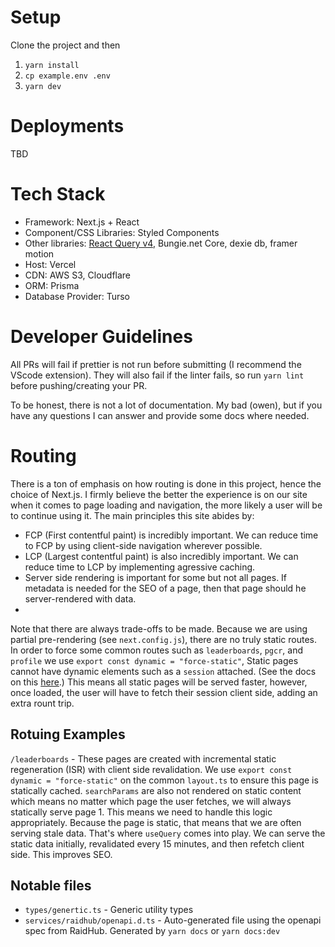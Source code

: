# Setup

Clone the project and then

1. `yarn install`
2. `cp example.env .env`
3. `yarn dev`

# Deployments

TBD

# Tech Stack

-   Framework: Next.js + React
-   Component/CSS Libraries: Styled Components
-   Other libraries: [React Query v4](https://tanstack.com/query/v4/docs/framework/react/overview), Bungie.net Core, dexie db, framer motion
-   Host: Vercel
-   CDN: AWS S3, Cloudflare
-   ORM: Prisma
-   Database Provider: Turso

# Developer Guidelines

All PRs will fail if prettier is not run before submitting (I recommend the VScode extension). They will also fail if the linter fails, so run `yarn lint` before pushing/creating your PR.

To be honest, there is not a lot of documentation. My bad (owen), but if you have any questions I can answer and provide some docs where needed.

# Routing

There is a ton of emphasis on how routing is done in this project, hence the choice of Next.js. I firmly believe the better the experience is on our site when it comes to page loading and navigation, the more likely a user will be to continue using it. The main principles this site abides by:

-   FCP (First contentful paint) is incredibly important. We can reduce time to FCP by using client-side navigation wherever possible.
-   LCP (Largest contentful paint) is also incredibly important. We can reduce time to LCP by implementing agressive caching.
-   Server side rendering is important for some but not all pages. If metadata is needed for the SEO of a page, then that page should he server-rendered with data.
-

Note that there are always trade-offs to be made. Because we are using partial pre-rendering (see `next.config.js`), there are no truly static routes. In order to force some common routes such as `leaderboards`, `pgcr`, and `profile` we use `export const dynamic = "force-static"`, Static pages cannot have dynamic elements such as a `session` attached. (See the docs on this [here](https://nextjs.org/docs/app/api-reference/file-conventions/route-segment-config#dynamic).) This means all static pages will be served faster, however, once loaded, the user will have to fetch their session client side, adding an extra rount trip.

## Rotuing Examples

`/leaderboards` - These pages are created with incremental static regeneration (ISR) with client side revalidation. We use `export const dynamic = "force-static"` on the common `layout.ts` to ensure this page is statically cached. `searchParams` are also not rendered on static content which means no matter which page the user fetches, we will always statically serve page 1. This means we need to handle this logic appropriately. Because the page is static, that means that we are often serving stale data. That's where `useQuery` comes into play. We can serve the static data initially, revalidated every 15 minutes, and then refetch client side. This improves SEO.

## Notable files

-   `types/genertic.ts` - Generic utility types
-   `services/raidhub/openapi.d.ts` - Auto-generated file using the openapi spec from RaidHub. Generated by `yarn docs` or `yarn docs:dev`
